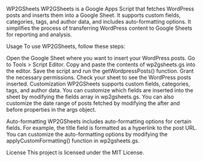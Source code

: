 WP2GSheets
WP2GSheets is a Google Apps Script that fetches WordPress posts and inserts them into a Google Sheet. It supports custom fields, categories, tags, and author data, and includes auto-formatting options. It simplifies the process of transferring WordPress content to Google Sheets for reporting and analysis.

Usage
To use WP2GSheets, follow these steps:

Open the Google Sheet where you want to insert your WordPress posts.
Go to Tools > Script Editor.
Copy and paste the contents of wp2gsheets.gs into the editor.
Save the script and run the getWordpressPosts() function.
Grant the necessary permissions.
Check your sheet to see the WordPress posts inserted.
Customization
WP2GSheets supports custom fields, categories, tags, and author data. You can customize which fields are inserted into the sheet by modifying the fields array in wp2gsheets.gs. You can also customize the date range of posts fetched by modifying the after and before properties in the args object.

Auto-formatting
WP2GSheets includes auto-formatting options for certain fields. For example, the title field is formatted as a hyperlink to the post URL. You can customize the auto-formatting options by modifying the applyCustomFormatting() function in wp2gsheets.gs.

License
This project is licensed under the MIT License.
